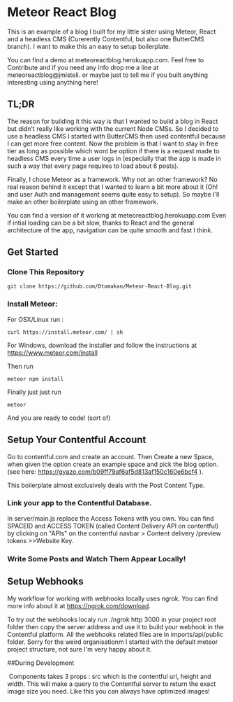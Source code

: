 # Meteor React Blog

This is an example of a blog I built for my little sister using Meteor, React and a headless CMS (Curerently Contentful, but also one ButterCMS branch). I want to make this an easy to setup boilerplate. 

You can find a demo at meteoreactblog.herokuapp.com. Feel free to Contribute and if you need any info drop me a line at meteoreactblog@jmisteli. or maybe just to tell me if you built anything interesting using anything here!

## TL;DR

The reason for building it this way is that I wanted to build a blog in React but didn't really like working with the current Node CMSs. So I decided to use a headless CMS I started with ButterCMS then used contentful because I can get more free content. Now the problem is that I want to stay in free tier as long as possible which wont be option if there is a request made to headless CMS every time a user logs in (especially that the app is made in such a way that every page requires to load about 6 posts). 

Finally, I chose Meteor as a framework. Why not an other framework? No real reason behind it except that I wanted to learn a bit more about it (Oh! and user Auth and management seems quite easy to setup). So maybe I'll make an other boilerplate using an other framework.

You can find a version of it working at meteoreactblog.herokuapp.com
Even if intial loading can be a bit slow, thanks to React and the general architecture of the app, navigation can be quite smooth and fast I think. 

## Get Started
### Clone This Repository
```
git clone https://github.com/Otomakan/Meteor-React-Blog.git
```

### Install Meteor: 
For OSX/Linux run :
```
curl https://install.meteor.com/ | sh
```

For Windows, download the installer and follow the instructions at https://www.meteor.com/install

Then run 
```
meteor npm install
```

Finally just just run 
```
meteor
```
And you are ready to code! (sort of)

## Setup Your Contentful Account

Go to contentful.com and create an account. Then Create a new Space, when given the option create an example space and pick the blog option.  (see here: https://gyazo.com/b09ff79af6af5d813af150c160e6bcf4 ). 

This boilerplate almost exclusively deals with the Post Content Type. 


### Link your app to the Contentful Database. 
In server/main.js replace the Access Tokens with you own. You can find SPACEID and ACCESS TOKEN (called Content Delivery API on contentful) by clicking on "APIs" on the contentful navbar > Content delivery /preview tokens >>Website Key.

### Write Some Posts and Watch Them Appear Locally!



## Setup Webhooks
My workflow for working with webhooks locally  uses ngrok. You can find more info about it at https://ngrok.com/download.

To try out the webhooks localy run ./ngrok http 3000 in your project root folder then copy the server address and use it to build your webhook in the Contentful platform. 
All the webhooks related files are in imports/api/public folder. Sorry for the weird organisationm I started with the default meteor project structure, not sure I'm very happy about it. 

##During Development 


<Image> Components takes 3 props : src which is the contentful url, height and width. This will make a query to the Contentful server to return the exact image size you need. Like this you can always have optimized images!

